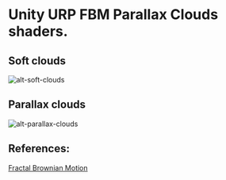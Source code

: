 # Unity URP FBM Parallax Clouds shaders.


## Soft clouds
![alt-soft-clouds][soft-clouds] 

## Parallax clouds
![alt-parallax-clouds][parallax-clouds]

## References:
[Fractal Brownian Motion](https://thebookofshaders.com/13/)

[soft-clouds]: https://github.com/alexmalyutindev/unity-fbm-clouds/blob/master/Screenshots/Screenshot%202021-08-31%20144144.png 
[parallax-clouds]: https://github.com/alexmalyutindev/unity-fbm-clouds/blob/master/Screenshots/Screenshot%202021-08-31%20143936.png 
